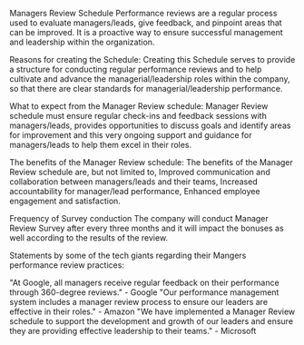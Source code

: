 Managers Review Schedule
Performance reviews are a regular process used to evaluate managers/leads, give feedback, and pinpoint areas that can be improved. It is a proactive way to ensure successful management and leadership within the organization.

Reasons for creating the Schedule:
Creating this Schedule serves to provide a structure for conducting regular performance reviews and to help cultivate and advance the managerial/leadership roles within the company, so that there are clear standards for managerial/leadership performance.

What to expect from the Manager Review schedule:
Manager Review schedule must ensure regular check-ins and feedback sessions with managers/leads, provides opportunities to discuss goals and identify areas for improvement and this very ongoing support and guidance for managers/leads to help them excel in their roles.

The benefits of the Manager Review schedule:
The benefits of the Manager Review schedule are, but not limited to, Improved communication and collaboration between managers/leads and their teams, Increased accountability for manager/lead performance, Enhanced employee engagement and satisfaction.

Frequency of Survey conduction
The company will conduct Manager Review Survey after every three months and it will impact the bonuses as well according to the results of the review.

Statements by some of the tech giants regarding their Mangers performance review practices:

"At Google, all managers receive regular feedback on their performance through 360-degree reviews." - Google
"Our performance management system includes a manager review process to ensure our leaders are effective in their roles." - Amazon
"We have implemented a Manager Review schedule to support the development and growth of our leaders and ensure they are providing effective leadership to their teams." - Microsoft
